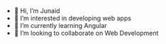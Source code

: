 - 👋 Hi, I’m Junaid
- 👀 I’m interested in developing web apps
- 🌱 I’m currently learning Angular
- 💞️ I’m looking to collaborate on Web Development



<!---
JunaidOfficialNow/JunaidOfficialNow is a ✨ special ✨ repository because its `README.md` (this file) appears on your GitHub profile.
You can click the Preview link to take a look at your changes.
--->
